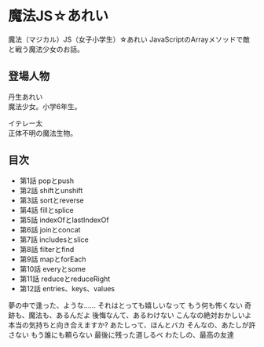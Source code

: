 # 魔法JS☆あれい

魔法（マジカル）JS（女子小学生）☆あれい
JavaScriptのArrayメソッドで敵と戦う魔法少女のお話。

## 登場人物

丹生あれい  
魔法少女。小学6年生。

イテレー太  
正体不明の魔法生物。

## 目次

* 第1話 popとpush
* 第2話 shiftとunshift
* 第3話 sortとreverse
* 第4話 fillとsplice
* 第5話 indexOfとlastIndexOf
* 第6話 joinとconcat
* 第7話 includesとslice
* 第8話 filterとfind
* 第9話 mapとforEach
* 第10話 everyとsome
* 第11話 reduceとreduceRight
* 第12話 entries、keys、values



夢の中で逢った、ような……
それはとっても嬉しいなって
もう何も怖くない
奇跡も、魔法も、あるんだよ
後悔なんて、あるわけない
こんなの絶対おかしいよ
本当の気持ちと向き合えますか?
あたしって、ほんとバカ
そんなの、あたしが許さない
もう誰にも頼らない
最後に残った道しるべ
わたしの、最高の友達
<!--stackedit_data:
eyJoaXN0b3J5IjpbMTAyNzg4NTI4NiwtMTA4NTM3NjYzMSwtMj
AzMTczMzk5Nl19
-->